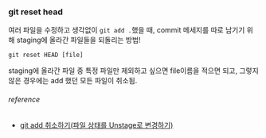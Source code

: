 ### git reset head

여러 파일을 수정하고 생각없이 `git add .`했을 때, commit 메세지를 따로 남기기 위해 staging에 올라간 파일들을 되돌리는 방법!

```
git reset HEAD [file]
```
staging에 올라간 파일 중 특정 파일만 제외하고 싶으면 file이름을 적으면 되고, 그렇지 않은 경우에는 add 했던 모든 파일이 취소됨.




###### reference
* [git add 취소하기(파일 상태를 Unstage로 변경하기)](https://gmlwjd9405.github.io/2018/05/25/git-add-cancle.html)
